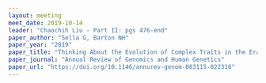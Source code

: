 ```yaml
---
layout: meeting
meet_date: 2019-10-14
leader: "Chaochih Liu - Part II: pgs 476-end"
paper_author: "Sella G, Barton NH"
paper_year: "2019"
paper_title: "Thinking About the Evolution of Complex Traits in the Era of Genome-Wide Association Studies"
paper_journal: "Annual Review of Genomics and Human Genetics"
paper_url: "https://doi.org/10.1146/annurev-genom-083115-022316"
---
```

